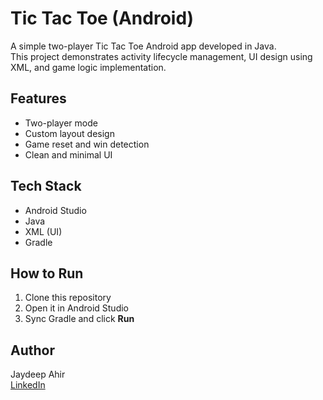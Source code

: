 # Tic Tac Toe (Android)

A simple two-player Tic Tac Toe Android app developed in Java.  
This project demonstrates activity lifecycle management, UI design using XML, and game logic implementation.

## Features
- Two-player mode
- Custom layout design
- Game reset and win detection
- Clean and minimal UI

## Tech Stack
- Android Studio
- Java
- XML (UI)
- Gradle

## How to Run
1. Clone this repository
2. Open it in Android Studio
3. Sync Gradle and click **Run**

## Author
Jaydeep Ahir  
[LinkedIn](https://www.linkedin.com/in/jaydeep-ahir-811743209/)
